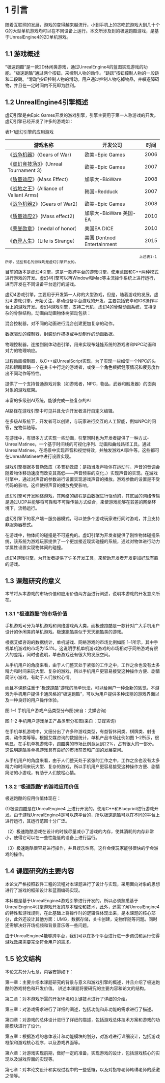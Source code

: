 # 1 引言

随着互联网的发展，游戏的变得越来越流行，小到手机上的贪吃蛇游戏大到几十个G的大型单机游戏均可以在不同设备上运行。本文所涉及到的极速跑酷游戏，是基于UnrealEngine4的2D单机游戏。

## 1.1 游戏概述

“极速跑酷”是一款2D休闲类游戏，通过UnrealEngine4的蓝图实现游戏的功能。"极速跑酷"通过两个按钮，来控制人物的动作。“跳跃”按钮控制人物的一段跳和二段跳。“滑动”按钮控制人物的滑动。用户通过控制人物吃掉物品，并躲避障碍物，并且在一定时间内不死即为胜利。

## 1.2 UnrealEngine4引擎概述

虚幻引擎是由Epic Games开发的游戏引擎，引擎主要用于第一人称游戏的开发。虚幻引擎已经开发了许多的游戏如：

表1-1虚幻引擎的应用游戏

| 游戏名称 | 开发公司 | 时间 |
| --- | --- | --- |
| 《[战争机器](http://baike.baidu.com/view/792038.htm)》\(Gears of War\) | 欧美-Epic Games | 2006 |
| 《[虚幻竞技场3](http://baike.baidu.com/view/1326682.htm)》\(Unreal Tournament 3\) | 欧美-Epic Games | 2007 |
| 《[质量效应](http://baike.baidu.com/view/1086334.htm)》\(Mass Effect\) | 加拿大-BioWare | 2008 |
| 《[战地之王](http://baike.baidu.com/view/2003960.htm)》\(Alliance of Valiant Arms\) | 韩国-Redduck | 2007 |
| 《[战争机器2](http://baike.baidu.com/view/1947585.htm)》\(Gears of War2\) | 欧美-Epic Games | 2008 |
| 《[质量效应2](http://baike.baidu.com/view/2677121.htm)》\(Mass effect2\) | 加拿大-BioWare 美国-EA | 2010 |
| 《[荣誉勋章](http://baike.baidu.com/view/45661.htm)》（medal of honor） | 美国EA DICE | 2010 |
| 《[奇异人生](http://baike.baidu.com/subview/14147420/16251672.htm)》（Life is Strange） | 美国 Dontnod Entertainment | 2015 |

                                                                 上述表1-1所示，这些有名的游戏均是虚幻引擎开发的。

目前的版本是虚幻4引擎，这是一款跨平台的游戏引擎，使用蓝图和C++两种模式进行游戏的开发。虚幻4引擎可以再Window和Mac等主流操作系统上进行运行，进而开发在不同设备平台运行的游戏。

虚幻4游戏引擎，主要用于开发第一人称的大型游戏，但是，随着游戏的发展，虚幻4 游戏引擎，开始关注，移动设备平台游戏的开发，主要包括安卓和IOS操作平台上的游戏开发。虚幻4游戏引擎，支持二代机，虚幻4的骨骼动画系统，支持复杂的骨骼结构。动画由动画物体树驱动包括：

混合控制器，对不同的动画进行混合创建更加复杂的动作。

数据驱动的控制器，封装动作捕捉或手动制作的动画数据。

物理控制器，连接到刚体动态引擎，用来实现布娃娃系统的游戏者和NPC动画和对力的物理响应。

过程动画控制器，以C++或UnrealScript实现，为了实现一些如使一个NPC的头部和眼睛跟踪一个在关卡中行走的游戏者，或使一个角色根据健康情况和疲劳度作出不同动作等特性。

提供了一个支持普通游戏对象（如游戏者，NPC，物品，武器和触发器）的面向对象的游戏框架。

丰富的多级别AI系统，能够完成一些复杂的AI

AI路径在游戏引擎中可见并且允许开发者进行自定义编辑。

在多级AI系统下，开发者可以创建，与玩家进行交互的人工智能，例如NPC的问答，宠物伴随等。

在游戏中，有很多方式实现一些动画，引擎同时也为开发者提供了一种方式- UnrealMatinee，一个基于时间线的可视化序列、动画和曲线路径工具。通过UnrealMatinee，在场景中实现声音和视觉特效，并触发游戏AI事件等。这些都可在UnrealMatinee中进行设置实现。

游戏引擎根据多普勒效应（多普勒效应：是指当发声物体在运动时，声音的音调会随着物体移动速度而改变其高低——声音频率的变化，）实现声音的实现。在游戏引擎中，通过对声音的参数进行设置实现游戏声音的播放。游戏参数的设置是不受代码的影响，这样使得声音的播放免受影响。

虚幻引擎可开发网络游戏，其网络的编程是由数据进行驱动的，其底层的网络传输是通过UDP并能够将可靠和不可靠传输方式结合，来使游戏能够在较差的网络环境下，流畅运行。

虚幻引擎下的客户端－服务器模式，可以使多个游戏玩家进行同时游戏，并且支持非服务器模式。

在游戏中，物体间的碰撞是不可避免的。虚幻引擎为开发者提供了刚性物体碰撞系统，该系统为游戏玩家提供了一个更加接近现实碰撞的系统，通过对物体进行动力学属性设置实现物体间的碰撞。

虚幻4游戏引擎，为开发者提供了许多开发工具，来帮助开发者开发更加好玩有趣的游戏。

## 1.3 课题研究的意义

本节将从本游戏的市场价值和应用价值两方面进行阐述，说明本游戏的开发意义所在。

### 1.3.1 “极速跑酷”的市场价值

手机游戏可分为单机游戏和网络游戏两大类，而极速跑酷是一款针对广大手机用户设计的休闲类的单机游戏。极速跑酷类似于天天跑酷类的游戏。

根据艾媒咨询的数据统计，单机游戏、网络游戏的市场比例如图 1–1所示，其中手机单机游戏的市场为15.1%。这说明手机单机游戏游戏的市场相对于网络游戏有很大的差距，同时也说明，单击游戏还有很大的发展空间。

从手机用户的角度来看，由于人们整天处于紧张的工作之中，工作之余也没有太多精力和时间来玩大型、复杂的游戏，所以手机用户更容易接受这种操作方便、剧情简洁小游戏，有助于人们放松心情。

而且本课题注重于“极速跑酷”游戏的简单玩法，可以给用户一种全新的感觉。本游戏为手机用户提供卡通风格的“极速跑酷”，可以为用户提供多种炫丽的游戏界面以及一种良好的用户操作体验。

图 1–1 手机用户游戏产品类型分布图\(来自：艾媒咨询\)

图 1–2 手机用户游戏单击产品类型分布图\(来自：艾媒咨询\)

在手机单机游戏中，又细分出了许多种游戏类型，有益智休闲类、棋牌类、射击类、动作类等等。根据艾媒咨询的数据统计，单机产品市场比例如图 1–2所示，很明显，在手机单机游戏中，跑酷类的市场比例竟达到22%，占有很大的一部分。这说明跑酷类单机游戏具有良好的市场前景和广阔的发展空间。

从手机用户的角度来看，由于人们整天处于紧张的工作之中，工作之余也没有太多精力和时间来玩大型、复杂的游戏，所以手机用户更容易接受这种操作方便、剧情简洁的小游戏，有助于人们放松心情。

### 1.3.2 “极速跑酷”的游戏应用价值

极速跑酷的应用价值体现在：

\(1\)极速跑酷是在UnrealEngine4 上进行开发的，使用C++和Blueprint进行游戏开发。由于游戏UnrealEngine4是可以跨平台的，所以极速跑酷可以在不同的平台上进行运行，其运行范围十分广泛。

（2）极速跑酷游戏在设计的时候尽量减小了游戏的内存，使其消耗的内存非常小，使得它可以在一些性能低的设备上进行运行。

（3）极速跑酷很容易进行操作，并且娱乐性高，这样会使玩家能够很快的学会游戏的操作。

## 1.4 课题研究的主要内容

本论文严格按照软件工程的流程对本课题进行了设计与实现，采用面向对象的思想进行了游戏的框架设计和蓝图编码实现。

本科题是基于UnrealEngine4游戏引擎进行开发的。所以必须熟悉基于UnrealEngine4引擎游戏开发的基本理论和技术，此外，还需了解UnrealEngine4的特性和游戏规则，在此基础上将操作时的逻辑性体现出来，是本课题的核心部分，此外还设计其他方面：UMG，数据存储，关卡创建，宠物伴随等问题。同时还需解决好开场视频和背景音乐等一些问题。

由于UnrealEngine4能够跨平台，我们可以在多个平台进行进一步调试和运行使得游戏效果需要完全符合用户的需求。

## 1.5 论文结构

本论文共分为七章，内容安排如下：

第一章：主要介绍本课题研究的背景与意义和游戏引擎的概述，并且介绍了极速跑酷的游戏特色和开发价值。 讲述本课题将要研究的主要内容和论文的结构。

第二章：对本游戏所需的开发环境和关键技术进行了详细的介绍。

第三章：对游戏需求进行了详细的阐述，包括功能和非功能的需求进行了描述。

第四章：对游戏的总体设计进行了详细的描述，包括游戏总体技术方案和游戏的功能模块进行了设计。

第五章：根据游戏的总体设计和功能模块的划分，对游戏进行详细设计，包括游戏框架和游戏核心程序，以及游戏界面等。

第六章：对游戏实现前期，做好一定的准备，实现游戏的设计，包括游戏核心的实现以及游戏界面的实现等。

第七章：对本论文设计和实现过程中的一些感慨，以及对指导老师韩璞老师的感激之情等。

